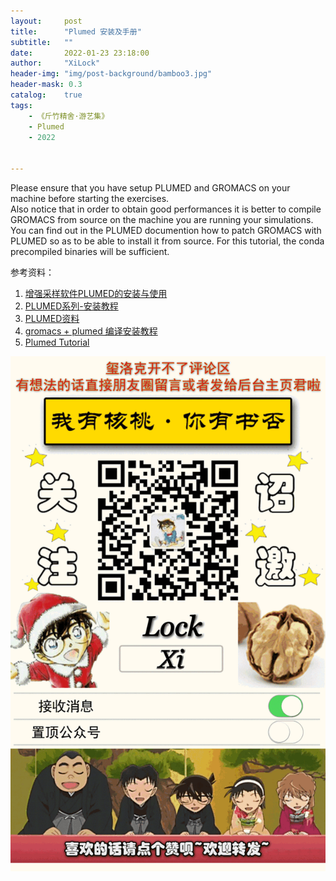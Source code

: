 ```yaml
---
layout:     post
title:      "Plumed 安装及手册"
subtitle:   ""
date:       2022-01-23 23:18:00
author:     "XiLock"
header-img: "img/post-background/bamboo3.jpg"
header-mask: 0.3
catalog:    true
tags:
    - 《斤竹精舍·游艺集》
    - Plumed
    - 2022


---
```


Please ensure that you have setup PLUMED and GROMACS on your machine before starting the exercises.   
Also notice that in order to obtain good performances it is better to compile GROMACS from source on the machine you are running your simulations.   
You can find out in the PLUMED documention how to patch GROMACS with PLUMED so as to be able to install it from source. For this tutorial, the conda precompiled binaries will be sufficient.

参考资料：
1. [增强采样软件PLUMED的安装与使用](https://blog.csdn.net/baidu_37157624/article/details/118690670)
1. [PLUMED系列-安装教程](http://kangsgo.com/29.html)
1. [PLUMED资料](https://zhuanlan.zhihu.com/p/104175291)
1. [gromacs + plumed 编译安装教程](https://blog.csdn.net/sowhatgavin/article/details/81878232)
1. [Plumed Tutorial](https://members.cecam.org/storage/files_workshops/file_889.pdf)

![](/img/wc-tail.GIF)
